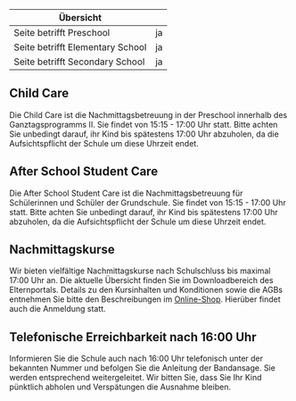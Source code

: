 | Übersicht | |
| --- | --- |
| Seite betrifft Preschool | ja |
| Seite betrifft Elementary School | ja |
| Seite betrifft Secondary School | ja |

## Child Care 

Die Child Care ist die Nachmittagsbetreuung in der Preschool innerhalb des Ganztagsprogramms II. Sie findet von 15:15 - 17:00 Uhr statt. Bitte achten Sie unbedingt darauf, ihr Kind bis spätestens 17:00 Uhr abzuholen, da die Aufsichtspflicht der Schule um diese Uhrzeit endet.

## After School Student Care 

Die After School Student Care ist die Nachmittagsbetreuung für Schülerinnen und Schüler der Grundschule. Sie findet von 15:15 - 17:00 Uhr statt. Bitte achten Sie unbedingt darauf, ihr Kind bis spätestens 17:00 Uhr abzuholen, da die Aufsichtspflicht der Schule um diese Uhrzeit endet.

## Nachmittagskurse 

Wir bieten vielfältige Nachmittagskurse nach Schulschluss bis maximal 17:00 Uhr an. Die aktuelle Übersicht finden Sie im Downloadbereich des Elternportals. Details zu den Kursinhalten und Konditionen sowie die AGBs entnehmen Sie bitte den Beschreibungen im [Online-Shop](https://shop.accadis-isb.com/). Hierüber findet auch die Anmeldung statt.

## Telefonische Erreichbarkeit nach 16:00 Uhr 

Informieren Sie die Schule auch nach 16:00 Uhr telefonisch unter der bekannten Nummer und befolgen Sie die Anleitung der Bandansage. Sie werden entsprechend weitergeleitet. Wir bitten Sie, dass Sie Ihr Kind pünktlich abholen und Verspätungen die Ausnahme bleiben.
